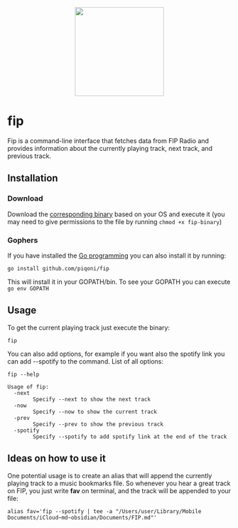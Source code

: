 <p align="center">
<img width=200 src="https://upload.wikimedia.org/wikipedia/commons/thumb/1/16/FIP_logo_2021.svg/1920px-FIP_logo_2021.svg.png">
</p>

# fip

Fip is a command-line interface that fetches data from FIP Radio and provides information about the currently playing track, next track, and previous track.

## Installation
### Download
Download the [corresponding binary](https://github.com/piqoni/fip/releases) based on your OS and execute it (you may need to give permissions to the file by running `chmod +x fip-binary`)

### Gophers
If you have installed the [Go programming](https://go.dev) you can also install it by running: 

```shell
go install github.com/piqoni/fip
```
This will install it in your GOPATH/bin. To see your GOPATH you can execute `go env GOPATH`

## Usage
To get the current playing track just execute the binary: 

`fip`

You can also add options, for example if you want also the spotify link you can add --spotify to the command. List of all options:
```
fip --help 

Usage of fip:
  -next
    	Specify --next to show the next track
  -now
    	Specify --now to show the current track
  -prev
    	Specify --prev to show the previous track
  -spotify
    	Specify --spotify to add spotify link at the end of the track
```

## Ideas on how to use it
One potential usage is to create an alias that will append the currently playing track to a music bookmarks file. So whenever you hear a great track on FIP, you just write **fav** on terminal, and the track will be appended to your file:

`alias fav='fip --spotify | tee -a "/Users/user/Library/Mobile Documents/iCloud~md~obsidian/Documents/FIP.md"'`


